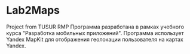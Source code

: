 # Lab2Maps
Project from TUSUR RMP
Программа разработана в рамках учебного курса "Разработка мобильных приложений". Программа использует Yandex MapKit для отображения геолокации пользователя на картах Yandex.
